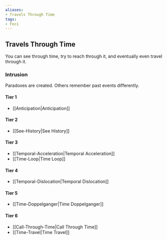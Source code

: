 ```yaml
---
aliases:
- Travels Through Time
tags:
- Foci
---
```


  
## Travels Through Time  
You can see through time, try to reach through it, and eventually even travel through it.  
 ### Intrusion  
Paradoxes are created. Others remember past events differently.   
#### Tier 1    
* [[Anticipation|Anticipation]]  
#### Tier 2    
* [[See-History|See History]]  
#### Tier 3    
  - [[Temporal-Acceleration|Temporal Acceleration]]  
  - [[Time-Loop|Time Loop]]  
#### Tier 4    
* [[Temporal-Dislocation|Temporal Dislocation]]  
#### Tier 5    
* [[Time-Doppelganger|Time Doppelganger]]  
#### Tier 6    
  - [[Call-Through-Time|Call Through Time]]  
  - [[Time-Travel|Time Travel]]